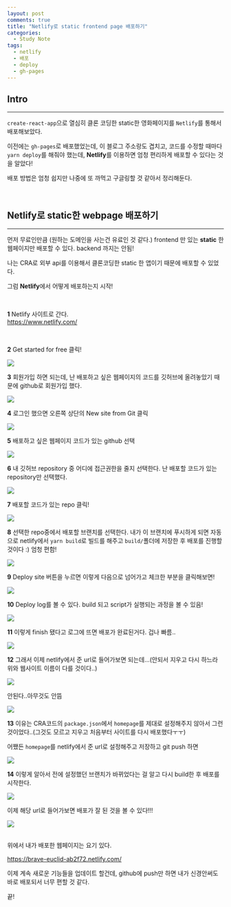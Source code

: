 ```yaml
---
layout: post
comments: true
title: "Netlify로 static frontend page 배포하기"
categories:
  - Study Note
tags:
  - netlify
  - 배포
  - deploy
  - gh-pages
---
```

## Intro
---
`create-react-app`으로 열심히 클론 코딩한 static한 영화페이지를 `Netlify`를 통해서 배포해보았다.

이전에는 `gh-pages`로 배포했었는데, 이 블로그 주소랑도 겹치고, 코드를 수정할 때마다 `yarn deploy`를 해줘야 했는데, **Netlify**를 이용하면 엄청 편리하게 배포할 수 있다는 것을 알았다!

배포 방법은 엄청 쉽지만 나중에 또 까먹고 구글링할 것 같아서 정리해둔다.

<br>

## Netlify로 static한 webpage 배포하기
---
먼저 무료인만큼 (원하는 도메인을 사는건 유료인 것 같다.) frontend 만 있는 **static** 한 웹페이지만 배포할 수 있다.
backend 까지는 안됨!

나는 CRA로 외부 api를 이용해서 클론코딩한 static 한 앱이기 때문에 배포할 수 있었다.

그럼 **Netlify**에서 어떻게 배포하는지 시작!

<br>

**1** Netlify 사이트로 간다.<br>
<a href="https://www.netlify.com/">https://www.netlify.com/</a>

<br>

**2** Get started for free 클릭! 

<img src="/assets/images/190302/1.JPG">

<br>

**3** 회원가입 하면 되는데, 난 배포하고 싶은 웹페이지의 코드를 깃허브에 올려놓았기 때문에 github로 회원가입 했다.

<img src="/assets/images/190302/2.JPG">

<br>

**4** 로그인 했으면 오른쪽 상단의 New site from Git 클릭

<img src="/assets/images/190302/3.JPG">

<br>

**5** 배포하고 싶은 웹페이지 코드가 있는 github 선택

<img src="/assets/images/190302/4.JPG">

<br>

**6** 내 깃허브 repository 중 어디에 접근권한을 줄지 선택한다. 난 배포할 코드가 있는 repository만 선택했다.

<img src="/assets/images/190302/5.JPG">

<br>

**7** 배포할 코드가 있는 repo 클릭!

<img src="/assets/images/190302/6.JPG">

<br>

**8** 선택한 repo중에서 배포할 브랜치를 선택한다. 내가 이 브랜치에 푸시하게 되면 자동으로 netlify에서 `yarn build`로 빌드를 해주고 `build/`폴더에 저장한 후 배포를 진행할 것이다 :) 엄청 편함!

<img src="/assets/images/190302/7.JPG">

<br>

**9** Deploy site 버튼을 누르면 이렇게 다음으로 넘어가고 체크한 부분을 클릭해보면!

<img src="/assets/images/190302/8.JPG">

<br>

**10** Deploy log를 볼 수 있다. build 되고 script가 실행되는 과정을 볼 수 있음!

<img src="/assets/images/190302/9.JPG">

<br>

**11** 이렇게 finish 됐다고 로그에 뜨면 배포가 완료된거다. 겁나 빠름..

<img src="/assets/images/190302/10.JPG">

<br>

**12** 그래서 이제 netlify에서 준 url로 들어가보면 되는데...(안되서 지우고 다시 하느라 위와 웹사이트 이름이 다를 것이다..)

<img src="/assets/images/190302/11.JPG">

<br>

안된다..아무것도 안뜸

<img src="/assets/images/190302/12.JPG">

<br>

**13** 이유는 CRA코드의 `package.json`에서 `homepage`를 제대로 설정해주지 않아서 그런 것이었다..(그것도 모르고 지우고 처음부터 사이트를 다시 배포했다ㅜㅜ)<p>
어쨌든 `homepage`를 netlify에서 준 url로 설정해주고 저장하고 git push 하면

<img src="/assets/images/190302/13.JPG">

<br>

**14** 이렇게 알아서 전에 설정했던 브랜치가 바뀌었다는 걸 알고 다시 build한 후 배포를 시작한다. 

<img src="/assets/images/190302/14.JPG">

<br>

이제 해당 url로 들어가보면 배포가 잘 된 것을 볼 수 있다!!!

<img src="/assets/images/190302/15.JPG">

<br>
<br>

위에서 내가 배포한 웹페이지는 요기 있다.

<a href="https://brave-euclid-ab2f72.netlify.com/">https://brave-euclid-ab2f72.netlify.com/</a>

이제 계속 새로운 기능들을 업데이트 할건데, github에 push만 하면 내가 신경안써도 바로 배포되서 너무 편할 것 같다.

끝!

<br>

<br>

